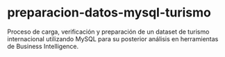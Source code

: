 # preparacion-datos-mysql-turismo
Proceso de carga, verificación y preparación de un dataset de turismo internacional utilizando MySQL para su posterior análisis en herramientas de Business Intelligence.
